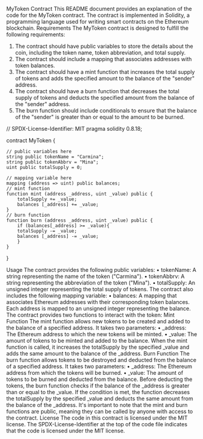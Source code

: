 MyToken Contract
This README document provides an explanation of the code for the MyToken contract. The contract is implemented in Solidity, a programming language used for writing smart contracts on the Ethereum blockchain.
Requirements
The MyToken contract is designed to fulfill the following requirements:
1.	The contract should have public variables to store the details about the coin, including the token name, token abbreviation, and total supply.
2.	The contract should include a mapping that associates addresses with token balances.
3.	The contract should have a mint function that increases the total supply of tokens and adds the specified amount to the balance of the "sender" address.
4.	The contract should have a burn function that decreases the total supply of tokens and deducts the specified amount from the balance of the "sender" address.
5.	The burn function should include conditionals to ensure that the balance of the "sender" is greater than or equal to the amount to be burned.


// SPDX-License-Identifier: MIT
pragma solidity 0.8.18;

contract MyToken {

    // public variables here
    string public tokenName = "Carmina";
    string public tokenAbbrv = "Mina";
    uint public totalSupply = 0;

    // mapping variable here
    mapping (address => uint) public balances;
    // mint function
    function mint (address _address, uint _value) public {
        totalSupply += _value;
        balances [_address] += _value;    
    }
    // burn function
    function burn (address _address, uint _value) public {
        if (balances[_address] >= _value){
        totalSupply -= _value;
        balances [_address] -= _value;  
        }   
    }
}


Usage
The contract provides the following public variables:
•	tokenName: A string representing the name of the token ("Carmina").
•	tokenAbbrv: A string representing the abbreviation of the token ("Mina").
•	totalSupply: An unsigned integer representing the total supply of tokens.
The contract also includes the following mapping variable:
•	balances: A mapping that associates Ethereum addresses with their corresponding token balances. Each address is mapped to an unsigned integer representing the balance.
The contract provides two functions to interact with the token:
Mint Function
The mint function allows new tokens to be created and added to the balance of a specified address. It takes two parameters:
•	_address: The Ethereum address to which the new tokens will be minted.
•	_value: The amount of tokens to be minted and added to the balance.
When the mint function is called, it increases the totalSupply by the specified _value and adds the same amount to the balance of the _address.
Burn Function
The burn function allows tokens to be destroyed and deducted from the balance of a specified address. It takes two parameters:
•	_address: The Ethereum address from which the tokens will be burned.
•	_value: The amount of tokens to be burned and deducted from the balance.
Before deducting the tokens, the burn function checks if the balance of the _address is greater than or equal to the _value. If the condition is met, the function decreases the totalSupply by the specified _value and deducts the same amount from the balance of the _address.
It's important to note that the mint and burn functions are public, meaning they can be called by anyone with access to the contract.
License
The code in this contract is licensed under the MIT license. The SPDX-License-Identifier at the top of the code file indicates that the code is licensed under the MIT license.
